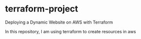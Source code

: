 # terraform-project
Deploying a Dynamic Website on AWS with Terraform

In this repository, I am using terraform to create resources in aws
